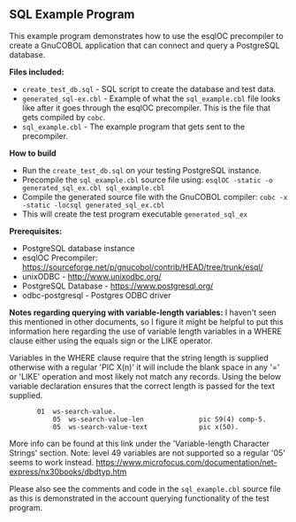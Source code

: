 ## SQL Example Program

This example program demonstrates how to use the esqlOC precompiler to create a GnuCOBOL application that 
can connect and query a PostgreSQL database. 



**Files included:**
* ```create_test_db.sql``` - SQL script to create the database and test data.
* ```generated_sql-ex.cbl``` - Example of what the ```sql_example.cbl``` file looks like after it goes through the esqlOC precompiler. This is the file that gets compiled by ```cobc```.
* ```sql_example.cbl``` - The example program that gets sent to the precompiler.


**How to build**
* Run the ```create_test_db.sql``` on your testing PostgreSQL instance. 
* Precompile the ```sql_example.cbl``` source file using: ```esqlOC -static -o generated_sql_ex.cbl sql_example.cbl```
* Compile the generated source file with the GnuCOBOL compiler: ```cobc -x -static -locsql generated_sql_ex.cbl```
* This will create the test program executable ```generated_sql_ex``` 


**Prerequisites:**
* PostgreSQL database instance
* esqlOC Precompiler:  https://sourceforge.net/p/gnucobol/contrib/HEAD/tree/trunk/esql/
* unixODBC - http://www.unixodbc.org/
* PostgreSQL Database - https://www.postgresql.org/
* odbc-postgresql - Postgres ODBC driver



**Notes regarding querying with variable-length variables:**
I haven't seen this mentioned in other documents, so I figure it might be helpful to put this information here regarding 
the use of variable length variables in a WHERE clause either using the equals sign or the LIKE operator. 


Variables in the WHERE clause require that the string length 
is supplied otherwise with a regular 'PIC X(n)' it will 
include the blank space in any '=' or 'LIKE' operation and 
most likely not match any records. Using the below variable
declaration ensures that the correct length is passed for the
text supplied. 

```
       01  ws-search-value.
           05  ws-search-value-len              pic S9(4) comp-5.
           05  ws-search-value-text             pic x(50).
```

More info can be found at this link under the 'Variable-length
Character Strings' section. Note: level 49 variables are not
supported so a regular '05' seems to work instead.
https://www.microfocus.com/documentation/net-express/nx30books/dbdtyp.htm

Please also see the comments and code in the ```sql_example.cbl``` source file as this is demonstrated in the 
account querying functionality of the test program.

